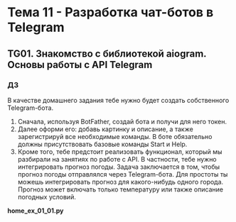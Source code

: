 # Тема 11 - Разработка чат-ботов в Telegram
## TG01. Знакомство с библиотекой aiogram. Основы работы с API Telegram
### ДЗ
В качестве домашнего задания тебе нужно будет создать собственного Telegram-бота.
1. Сначала, используя BotFather, создай бота и получи для него токен.
2. Далее оформи его: добавь картинку и описание, а также зарегистрируй все необходимые команды. 
В боте обязательно должны присутствовать базовые команды Start и Help.
3. Кроме того, тебе предстоит реализовать функционал, который мы разбирали на занятиях по работе с API. 
В частности, тебе нужно интегрировать прогноз погоды. Задача заключается в том, чтобы прогноз погоды 
отправлялся через Telegram-бота.
Для простоты ты можешь интегрировать прогноз для какого-нибудь одного города. 
Прогноз может включать только температуру или также описание погодных условий.

**home_ex_01_01.py**
